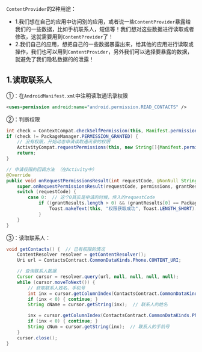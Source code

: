 `ContentProvider`的2种用途：
- 1.我们想在自己的应用中访问别的应用，或者说一些`ContentProvider`暴露给我们的一些数据，比如手机联系人，短信等！我们想对这些数据进行读取或者修改，这就需要用到`ContentProvider`了！
- 2.我们自己的应用，想把自己的一些数据暴露出来，给其他的应用进行读取或操作，我们也可以用到`ContentProvider`，另外我们可以选择要暴露的数据，就避免了我们隐私数据的的泄露！

## 1.读取联系人

①：在`AndroidManifest.xml`中注明读取通讯录权限
```xml
<uses-permission android:name="android.permission.READ_CONTACTS" />
```

②：判断权限
```java
int check = ContextCompat.checkSelfPermission(this, Manifest.permission.READ_CONTACTS);
if (check != PackageManager.PERMISSION_GRANTED) {
    // 没有权限，开始动态申请读取通讯录的权限
    ActivityCompat.requestPermissions(this, new String[]{Manifest.permission.READ_CONTACTS}, 0);
    return;
}

// 申请权限的回调方法 （在Activity中）
@Override
public void onRequestPermissionsResult(int requestCode, @NonNull String[] permissions, @NonNull int[] grantResults) {
    super.onRequestPermissionsResult(requestCode, permissions, grantResults);
    switch (requestCode) {
        case 0:  // 这个0其实是申请的时候，传入的requestCode
            if ((grantResults.length > 0) && (grantResults[0] == PackageManager.PERMISSION_GRANTED)) {
                Toast.makeText(this, "权限获取成功", Toast.LENGTH_SHORT).show();
            }
    }
}
```

③：读取联系人：
```java
void getContacts() {  // 已有权限的情况
    ContentResolver resolver = getContentResolver();
    Uri url = ContactsContract.CommonDataKinds.Phone.CONTENT_URI;

    // 查询联系人数据
    Cursor cursor = resolver.query(url, null, null, null, null);
    while (cursor.moveToNext()) {
        // 获取联系人姓名、手机号
        int inx = cursor.getColumnIndex(ContactsContract.CommonDataKinds.Phone.DISPLAY_NAME);
        if (inx < 0) { continue; }
        String cName = cursor.getString(inx);  // 联系人的姓名

        inx = cursor.getColumnIndex(ContactsContract.CommonDataKinds.Phone.NUMBER);
        if (inx < 0) { continue; }
        String cNum = cursor.getString(inx);  // 联系人的手机号
    }
    cursor.close();
}
```

